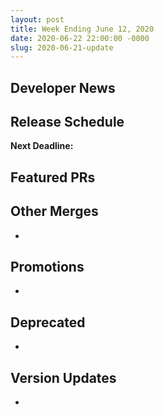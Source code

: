 ```yaml
---
layout: post
title: Week Ending June 12, 2020
date: 2020-06-22 22:00:00 -0000
slug: 2020-06-21-update
---
```


## Developer News


## Release Schedule

**Next Deadline:**


## Featured PRs


## Other Merges

*

## Promotions

*

## Deprecated

*

## Version Updates

*
